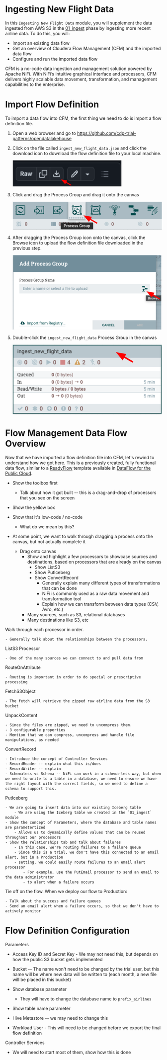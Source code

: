 # Ingesting New Flight Data

In this `Ingesting New Flight Data` module, you will supplement the data ingested from AWS S3 in the [01_ingest](01_ingest.md) phase by ingesting more recent airline data. To do this, you will:

- Import an existing data flow
- Get an overview of Cloudera Flow Management (CFM) and the imported data flow
- Configure and run the imported data flow 

CFM is a no-code data ingestion and management solution powered by Apache NiFi. With NiFi’s intuitive graphical interface and processors, CFM delivers highly scalable data movement, transformation, and management capabilities to the enterprise.

# Import Flow Definition

To import a data flow into CFM, the first thing we need to do is import a flow definition file.

1. Open a web browser and go to https://github.com/cdp-trial-patterns/opendatalakehouse

2. Click on the file called `ingest_new_flight_data.json` and click the download icon to download the flow definition file to your local machine. 

    [<img src="images/Github-download-icon.png" width="350"/>](images/Github-download-icon.png)

3. Click and drag the Process Group and drag it onto the canvas

    ![Process Group Icon](images/nifi_process_group_icon.png)

4. After dragging the Process Group icon onto the canvas, click the Browse icon to upload the flow definition file downloaded in the previous step.

    ![Process Group Browse](images/nifi_process_group_browse.png)

5. Double-click the `ingest_new_flight_data` Process Group in the canvas

    ![Process Group Browse](images/nifi_process_group.png)

# Flow Management Data Flow Overview

Now that we have imported a flow definition file into CFM, let's rewind to understand how we got here. This is a previously created, fully functional data flow, similar to a [ReadyFlow](https://docs.cloudera.com/dataflow/cloud/howto-using-readyflows.html) template available in [DataFlow for the Public Cloud](https://www.cloudera.com/products/dataflow.html).


- Show the toolbox first
    - Talk about how it got built -- this is a drag-and-drop of processors that you see on the screen

- Show the yellow box
- Show that it's low-code / no-code
    - What do we mean by this?

- At some point, we want to walk through dragging a process onto the canvas, but not actually complete it

    - Drag onto canvas
        - Show and highlight a few processors to showcase sources and destinations, based on processors that are already on the canvas
            - Show ListS3
            - Show PutIceberg
            - Show ConvertRecord
                - Generally explain many different types of transformations that can be done
                - NiFi is commonly used as a raw data movement and transformation tool
                - Explain how we can transform between data types (CSV, Avro, etc.) 
        - Many sources, such as S3, relational databases
        - Many destinations like S3, etc

Walk through each processor in order.

    - Generally talk about the relationships between the processors. 

ListS3 Processor

    - One of the many sources we can connect to and pull data from

RouteOnAttribute

    - Routing is important in order to do special or prescriptive processing

FetchS3Object

    - The fetch will retrieve the zipped raw airline data from the S3 bucket

 UnpackContent

    - Since the files are zipped, we need to uncompress them.
    - 3 configurable properties
    - Mention that we can compress, uncompress and handle file manipulations, as needed

ConvertRecord

    - Introduce the concept of Controller Services
    - RecordReader -- explain what this is/does
    - RecordWriter -- explain
    - Schemaless vs Schema -- NiFi can work in a schema-less way, but when we need to write to a table in a database, we need to ensure we have the right layout with the correct fields, so we need to define a schema to support this.

PutIceberg

    - We are going to insert data into our existing Iceberg table
        - We are using the Iceberg table we created in the `01_ingest` module
    - Show the concept of Parameters, where the database and table names are parametertized
        - Allows us to dynamically define values that can be reused throughout our processors
    - Show the relationships tab and talk about failures
        - In this case, we're routing failures to a failure queue
        - Since this is a trial, we don't have this connected to an email alert, but in a Production 
        - setting, we could easily route failures to an email alert processor
            - For example, use the PutEmail processor to send an email to the data administrator
            - to alert when a failure occurs

Tie off on the flow. When we deploy our flow to Production:

    - Talk about the success and failure queues
    - Send an email alert when a failure occurs, so that we don't have to actively monitor 

# Flow Definition Configuration

Parameters

- Access Key ID and Secret Key - We may not need this, but depends on how the public S3 bucket gets implemented

- Bucket -- The name won't need to be changed by the trial user, but this name will be where new data will be written to (each month, a new file will be placed in this bucket)

- Show database parameter

    - They will have to change the database name to `prefix_airlines`

- Show table name parameter

- Hive Metastore -- we may need to change this

- Workload User - This will need to be changed before we export the final flow definition

Controller Services

- We will need to start most of them, show how this is done


